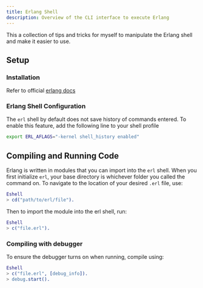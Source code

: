 ```yaml
---
title: Erlang Shell
description: Overview of the CLI interface to execute Erlang
---
```


This a collection of tips and tricks for myself to manipulate the Erlang shell and make it easier to use. 

## Setup
### Installation
Refer to official [erlang docs](https://www.erlang.org/downloads)  

### Erlang Shell Configuration

The `erl` shell by default does not save history of commands entered. To enable this feature, add the following line to your shell profile

```sh
export ERL_AFLAGS="-kernel shell_history enabled"
```

## Compiling and Running Code
Erlang is written in modules that you can import into the `erl` shell. When you first initialize `erl`, your base directory is whichever folder you called the command on. To navigate to the location of your desired `.erl` file, use:

```erlang
Eshell
> cd("path/to/erl/file").
```

Then to import the module into the erl shell, run:

```erlang
Eshell
> c("file.erl").
```

### Compiling with debugger
To ensure the debugger turns on when running, compile using:

```erlang
Eshell
> c("file.erl", [debug_info]).
> debug.start().
```
